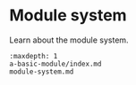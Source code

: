 # Module system

Learn about the module system.

```{toctree}
:maxdepth: 1
a-basic-module/index.md
module-system.md
```

